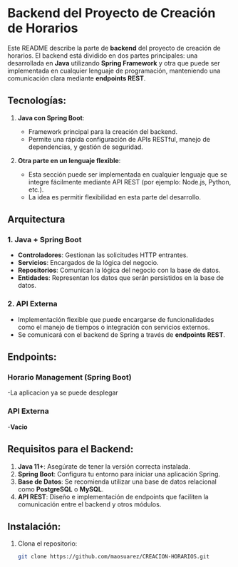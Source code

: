 # Backend del Proyecto de Creación de Horarios

Este README describe la parte de **backend** del proyecto de creación de horarios. El backend está dividido en dos partes principales: una desarrollada en **Java** utilizando **Spring Framework** y otra que puede ser implementada en cualquier lenguaje de programación, manteniendo una comunicación clara mediante **endpoints REST**.

## Tecnologías:

1. **Java con Spring Boot**:

   - Framework principal para la creación del backend.
   - Permite una rápida configuración de APIs RESTful, manejo de dependencias, y gestión de seguridad.

2. **Otra parte en un lenguaje flexible**:
   - Esta sección puede ser implementada en cualquier lenguaje que se integre fácilmente mediante API REST (por ejemplo: Node.js, Python, etc.).
   - La idea es permitir flexibilidad en esta parte del desarrollo.

## Arquitectura

### 1. **Java + Spring Boot**

- **Controladores**: Gestionan las solicitudes HTTP entrantes.
- **Servicios**: Encargados de la lógica del negocio.
- **Repositorios**: Comunican la lógica del negocio con la base de datos.
- **Entidades**: Representan los datos que serán persistidos en la base de datos.

### 2. **API Externa**

- Implementación flexible que puede encargarse de funcionalidades como el manejo de tiempos o integración con servicios externos.
- Se comunicará con el backend de Spring a través de **endpoints REST**.

## Endpoints:

### **Horario Management (Spring Boot)**

-La aplicacion ya se puede desplegar

### **API Externa**

-**Vacio**

## Requisitos para el Backend:

1. **Java 11+**: Asegúrate de tener la versión correcta instalada.
2. **Spring Boot**: Configura tu entorno para iniciar una aplicación Spring.
3. **Base de Datos**: Se recomienda utilizar una base de datos relacional como **PostgreSQL** o **MySQL**.
4. **API REST**: Diseño e implementación de endpoints que faciliten la comunicación entre el backend y otros módulos.

## Instalación:

1. Clona el repositorio:
   ```bash
   git clone https://github.com/maosuarez/CREACION-HORARIOS.git
   ```
